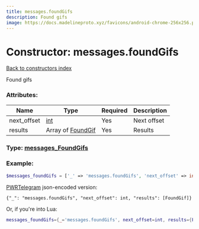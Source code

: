 ```yaml
---
title: messages.foundGifs
description: Found gifs
image: https://docs.madelineproto.xyz/favicons/android-chrome-256x256.png
---
```

# Constructor: messages.foundGifs  
[Back to constructors index](index.md)



Found gifs

### Attributes:

| Name     |    Type       | Required | Description |
|----------|---------------|----------|-------------|
|next\_offset|[int](../types/int.md) | Yes|Next offset|
|results|Array of [FoundGif](../types/FoundGif.md) | Yes|Results|



### Type: [messages\_FoundGifs](../types/messages_FoundGifs.md)


### Example:

```php
$messages_foundGifs = ['_' => 'messages.foundGifs', 'next_offset' => int, 'results' => [FoundGif, FoundGif]];
```  

[PWRTelegram](https://pwrtelegram.xyz) json-encoded version:

```
{"_": "messages.foundGifs", "next_offset": int, "results": [FoundGif]}
```


Or, if you're into Lua:

```lua
messages_foundGifs={_='messages.foundGifs', next_offset=int, results={FoundGif}}

```


